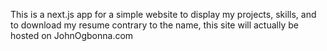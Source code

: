 This is a next.js app for a simple website to display my projects, skills, and to download my resume 
contrary to the name, this site will actually be hosted on JohnOgbonna.com